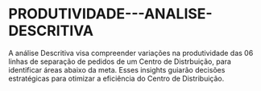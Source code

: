 # PRODUTIVIDADE---ANALISE-DESCRITIVA
A análise Descritiva visa compreender variações na produtividade das 06 linhas de separação de pedidos de um Centro de Distrbuição, para  identificar áreas abaixo da meta. Esses insights guiarão decisões estratégicas para otimizar a eficiência do Centro de Distribuição.
